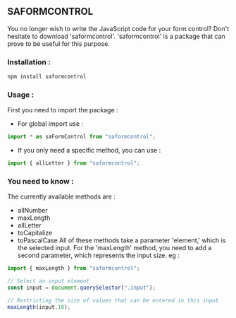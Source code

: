 ## SAFORMCONTROL
You no longer wish to write the JavaScript code for your form control? Don't hesitate to download 'saformcontrol'. 'saformcontrol' is a package that can prove to be useful for this purpose.
### Installation :
```js
npm install saformcontrol
```
### Usage :
First you need to import the package :
- For global import use :
```js
import * as saFormControl from "saformcontrol";
```
- If you only need a specific method, you can use :
```js
import { allLetter } from "saformcontrol"; 
```
### You need to know :
The currently available methods are :
- allNumber
- maxLength
- allLetter
- toCapitalize
- toPascalCase
All of these methods take a parameter 'element,' which is the selected input. For the 'maxLength' method, you need to add a second parameter, which represents the input size.
eg :
```js
import { maxLength } from "saformcontrol";

// Select an input element
const input = document.querySelector(".input");

// Restricting the size of values that can be entered in this input
maxLength(input,10);

```
